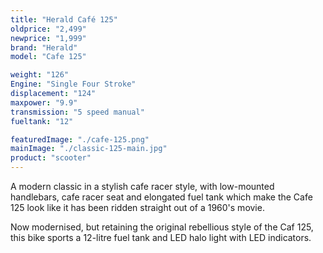 ```yaml
---
title: "Herald Café 125"
oldprice: "2,499"
newprice: "1,999"
brand: "Herald"
model: "Cafe 125"

weight: "126"
Engine: "Single Four Stroke"
displacement: "124"
maxpower: "9.9"
transmission: "5 speed manual"
fueltank: "12"

featuredImage: "./cafe-125.png"
mainImage: "./classic-125-main.jpg"
product: "scooter"
---
```


A modern classic in a stylish cafe racer style, with low-mounted handlebars, cafe racer seat and elongated fuel tank which make the Cafe 125 look like it has been ridden straight out of a 1960's movie.

Now modernised, but retaining the original rebellious style of the Caf 125, this bike sports a 12-litre fuel tank and LED halo light with LED indicators.